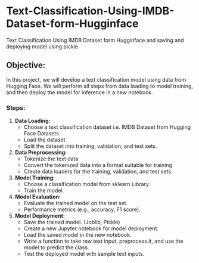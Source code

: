 # Text-Classification-Using-IMDB-Dataset-form-Hugginface
Text Classification Using IMDB Dataset form Hugginface and saving and deploying model using pickle
## **Objective:**

In this project, we will develop a text classification model using data from Hugging Face. We will perform all steps from data loading to model training, and then deploy the model for inference in a new notebook.

### **Steps:**

1. **Data Loading:**
    - Choose a text classification dataset i.e. IMDB Dataset from Hugging Face Datasets
    - Load the dataset
    - Split the dataset into training, validation, and test sets.
2. **Data Preprocessing:**
    - Tokenize the text data
    - Convert the tokenized data into a format suitable for training
    - Create data loaders for the training, validation, and test sets.
3. **Model Training:**
    - Choose a classification model from sklearn Library
    - Train the model.
4. **Model Evaluation:**
    - Evaluate the trained model on the test set.
    - Performance metrics (e.g., accuracy, F1 score).
5. **Model Deployment:**
    - Save the trained model. (Joblib, Pickle)
    - Create a new Jupyter notebook for model deployment.
    - Load the saved model in the new notebook.
    - Write a function to take raw text input, preprocess it, and use the model to predict the class.
    - Test the deployed model with sample text inputs.
